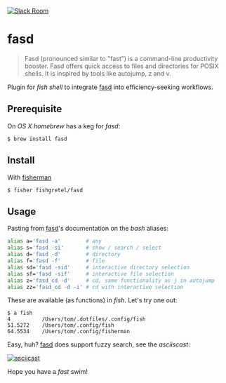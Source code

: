 [![Slack Room][slack-badge]][slack-link]

# fasd

> Fasd (pronounced similar to "fast") is a command-line productivity booster. Fasd offers quick access to files and directories for POSIX shells. It is inspired by tools like autojump, z and v.

Plugin for *fish shell* to integrate [fasd] into efficiency-seeking workflows.

## Prerequisite

On *OS X* *homebrew* has a keg for *fasd*:

```fish
$ brew install fasd
```

## Install

With [fisherman]

```fish
$ fisher fishgretel/fasd
```

## Usage

Pasting from [fasd]'s documentation on the *bash* aliases:

```bash
alias a='fasd -a'        # any
alias s='fasd -si'       # show / search / select
alias d='fasd -d'        # directory
alias f='fasd -f'        # file
alias sd='fasd -sid'     # interactive directory selection
alias sf='fasd -sif'     # interactive file selection
alias z='fasd_cd -d'     # cd, same functionality as j in autojump
alias zz='fasd_cd -d -i' # cd with interactive selection
```

These are available (as functions) in *fish*. Let's try one out:

```
$ a fish
4          /Users/tom/.dotfiles/.config/fish
51.5272    /Users/tom/.config/fish
64.5534    /Users/tom/.config/fisherman
```

Easy, huh? [fasd] does support fuzzy search, see the *asciiscast*:

[![asciicast](https://asciinema.org/a/6t3tuvd8ajy0ztg99epi48ki8.png)](https://asciinema.org/a/6t3tuvd8ajy0ztg99epi48ki8)

Hope you have a _fast_ swim!

[fasd]: https://github.com/clvv/fasd

[slack-link]: https://fisherman-wharf.herokuapp.com/
[slack-badge]: https://fisherman-wharf.herokuapp.com/badge.svg

[fisherman]: https://github.com/fisherman/fisherman
